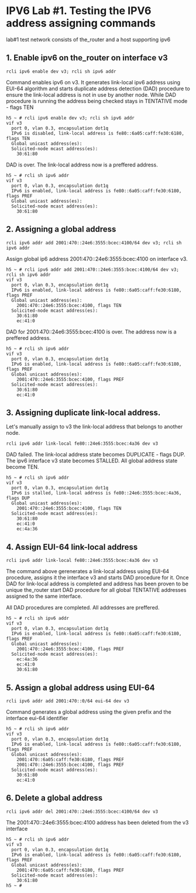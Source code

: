 # IPV6 Lab #1. Testing the IPV6 address assigning commands

lab#1 test network consists of the_router and a host supporting ipv6

## 1. Enable ipv6 on the_router on interface v3

	rcli ipv6 enable dev v3; rcli sh ipv6 addr

Command enables ipv6 on v3. It generates link-local ipv6 address using EUI-64 algorithm
and starts duplicate address detection (DAD) procedure to ensure the link-local address
is not in use by another node. While DAD procedure is running the address being checked stays
in TENTATIVE mode - flags TEN

	h5 ~ # rcli ipv6 enable dev v3; rcli sh ipv6 addr
	vif v3
	  port 0, vlan 0.3, encapsulation dot1q
	  IPv6 is disabled, link-local address is fe80::6a05:caff:fe30:6180, flags TEN
	  Global unicast address(es):
	  Solicited-node mcast address(es):
	    30:61:80

DAD is over. The link-local address now is a preffered address.

	h5 ~ # rcli sh ipv6 addr
	vif v3
	  port 0, vlan 0.3, encapsulation dot1q
	  IPv6 is enabled, link-local address is fe80::6a05:caff:fe30:6180, flags PREF
	  Global unicast address(es):
	  Solicited-node mcast address(es):
	    30:61:80


## 2. Assigning a global address

	rcli ipv6 addr add 2001:470::24e6:3555:bcec:4100/64 dev v3; rcli sh ipv6 addr

Assign global ip6 address 2001:470::24e6:3555:bcec:4100 on interface v3.

	h5 ~ # rcli ipv6 addr add 2001:470::24e6:3555:bcec:4100/64 dev v3; rcli sh ipv6 addr
	vif v3
	  port 0, vlan 0.3, encapsulation dot1q
	  IPv6 is enabled, link-local address is fe80::6a05:caff:fe30:6180, flags PREF
	  Global unicast address(es):
	    2001:470::24e6:3555:bcec:4100, flags TEN
	  Solicited-node mcast address(es):
	    30:61:80
	    ec:41:0

DAD for 2001:470::24e6:3555:bcec:4100 is over. The address now is a preffered address.

	h5 ~ # rcli sh ipv6 addr
	vif v3
	  port 0, vlan 0.3, encapsulation dot1q
	  IPv6 is enabled, link-local address is fe80::6a05:caff:fe30:6180, flags PREF
	  Global unicast address(es):
	    2001:470::24e6:3555:bcec:4100, flags PREF
	  Solicited-node mcast address(es):
	    30:61:80
	    ec:41:0

## 3. Assigning duplicate link-local address.

Let's manually assign to v3 the link-local address that belongs to another node.

	rcli ipv6 addr link-local fe80::24e6:3555:bcec:4a36 dev v3

DAD failed. The link-local address state becomes DUPLICATE - flags DUP.
The ipv6 interface v3 state becomes STALLED. All global address state become TEN.

	h5 ~ # rcli sh ipv6 addr
	vif v3
	  port 0, vlan 0.3, encapsulation dot1q
	  IPv6 is stalled, link-local address is fe80::24e6:3555:bcec:4a36, flags DUP
	  Global unicast address(es):
	    2001:470::24e6:3555:bcec:4100, flags TEN
	  Solicited-node mcast address(es):
	    30:61:80
	    ec:41:0
	    ec:4a:36

## 4. Assign EUI-64 link-local address 

	rcli ipv6 addr link-local fe80::24e6:3555:bcec:4a36 dev v3

The command above gerenerates a link-local address using EUI-64 procedure, assigns it the
interface v3 and starts DAD procedure for it. Once DAD for link-local address is completed
and address has been proven to be unique the_router start DAD procedure for all global TENTATIVE
addresses assigned to the same interface.
	
All DAD procedures are completed. All addresses are preffered.
	
	h5 ~ # rcli sh ipv6 addr
	vif v3
	  port 0, vlan 0.3, encapsulation dot1q
	  IPv6 is enabled, link-local address is fe80::6a05:caff:fe30:6180, flags PREF
	  Global unicast address(es):
	    2001:470::24e6:3555:bcec:4100, flags PREF
	  Solicited-node mcast address(es):
	    ec:4a:36
	    ec:41:0
	    30:61:80

## 5. Assign a global address using EUI-64

	rcli ipv6 addr add 2001:470::0/64 eui-64 dev v3

Command generates a global address using the given prefix and the interface eui-64 identifier

	h5 ~ # rcli sh ipv6 addr
	vif v3
	  port 0, vlan 0.3, encapsulation dot1q
	  IPv6 is enabled, link-local address is fe80::6a05:caff:fe30:6180, flags PREF
	  Global unicast address(es):
	    2001:470::6a05:caff:fe30:6180, flags PREF
	    2001:470::24e6:3555:bcec:4100, flags PREF
	  Solicited-node mcast address(es):
	    30:61:80
	    ec:41:0

## 6. Delete a global address

	rcli ipv6 addr del 2001:470::24e6:3555:bcec:4100/64 dev v3
	
The 2001:470::24e6:3555:bcec:4100 address has been deleted from the v3 interface

	h5 ~ # rcli sh ipv6 addr
	vif v3
	  port 0, vlan 0.3, encapsulation dot1q
	  IPv6 is enabled, link-local address is fe80::6a05:caff:fe30:6180, flags PREF
	  Global unicast address(es):
	    2001:470::6a05:caff:fe30:6180, flags PREF
	  Solicited-node mcast address(es):
	    30:61:80
	h5 ~ #
